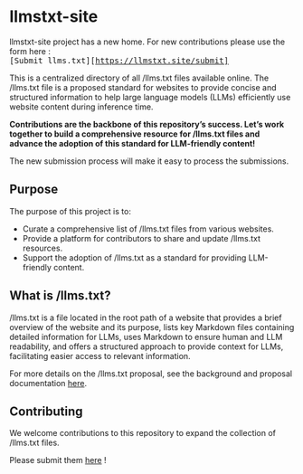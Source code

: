 # llmstxt-site

llmstxt-site project has a new home. For new contributions please use the form here : <kbd> <br> [Submit llms.txt][https://llmstxt.site/submit] <br> </kbd>

This is a centralized directory of all /llms.txt files available online. The /llms.txt file is a proposed standard for websites to provide concise and structured information to help large language models (LLMs) efficiently use website content during inference time.

**Contributions are the backbone of this repository’s success. Let’s work together to build a comprehensive resource for /llms.txt files and advance the adoption of this standard for LLM-friendly content!**

The new submission process will make it easy to process the submissions.

## Purpose

The purpose of this project is to:

-   Curate a comprehensive list of /llms.txt files from various websites.
-   Provide a platform for contributors to share and update /llms.txt resources.
-   Support the adoption of /llms.txt as a standard for providing LLM-friendly content.

## What is /llms.txt?

/llms.txt is a file located in the root path of a website that provides a brief overview of the website and its purpose, lists key Markdown files containing detailed information for LLMs, uses Markdown to ensure human and LLM readability, and offers a structured approach to provide context for LLMs, facilitating easier access to relevant information.

For more details on the /llms.txt proposal, see the background and proposal documentation [here](https://llmstxt.org/).

## Contributing

We welcome contributions to this repository to expand the collection of /llms.txt files.

Please submit them [here](https://llmstxt.site/submit) !
